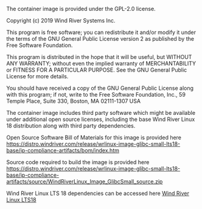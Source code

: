 The container image is provided under the GPL-2.0 license.

Copyright (c) 2019 Wind River Systems Inc.

This program is free software; you can redistribute it and/or modify it under the terms of the GNU General Public License version 2 as published by the Free Software Foundation.

This program is distributed in the hope that it will be useful, but WITHOUT ANY WARRANTY; without even the implied warranty of MERCHANTABILITY or FITNESS FOR A PARTICULAR PURPOSE. See the GNU General Public License for more details.

You should have received a copy of the GNU General Public License along with this program; if not, write to the Free Software Foundation, Inc., 59 Temple Place, Suite 330, Boston, MA 02111-1307 USA

The container image includes third party software which might be available under additional open source licenses, including the base Wind River Linux 18 distribution along with third party dependencies.

Open Source Software Bill of Materials for this image is provided here https://distro.windriver.com/release/wrlinux-image-glibc-small-lts18-base/ip-compliance-artifacts/bom/index.htm

Source code required to build the image is provided here https://distro.windriver.com/release/wrlinux-image-glibc-small-lts18-base/ip-compliance-artifacts/source/WindRiverLinux_Image_GlibcSmall_source.zip

Wind River Linux LTS 18 dependencies can be accessed here [Wind River Linux LTS18](https://github.com/WindRiver-Labs/wrlinux-x)
